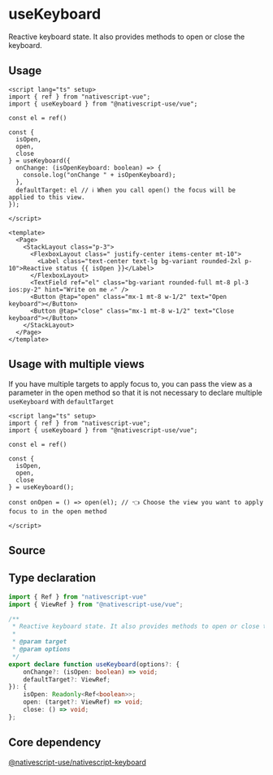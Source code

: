 <script setup>
import Source from '../../.vitepress/theme/components/Source.vue'
</script>

# useKeyboard

Reactive keyboard state. It also provides methods to open or close the keyboard.

## Usage

```vue
<script lang="ts" setup>
import { ref } from "nativescript-vue";
import { useKeyboard } from "@nativescript-use/vue";

const el = ref()

const { 
  isOpen, 
  open, 
  close 
} = useKeyboard({
  onChange: (isOpenKeyboard: boolean) => {
    console.log("onChange " + isOpenKeyboard);
  },
  defaultTarget: el // ℹ️ When you call open() the focus will be applied to this view.
});

</script>

<template>
  <Page>
    <StackLayout class="p-3">
      <FlexboxLayout class=" justify-center items-center mt-10">
        <Label class="text-center text-lg bg-variant rounded-2xl p-10">Reactive status {{ isOpen }}</Label>
      </FlexboxLayout>
      <TextField ref="el" class="bg-variant rounded-full mt-8 pl-3 ios:py-2" hint="Write on me ✍️" />
      <Button @tap="open" class="mx-1 mt-8 w-1/2" text="Open keyboard"></Button>
      <Button @tap="close" class="mx-1 mt-8 w-1/2" text="Close keyboard"></Button>
    </StackLayout>
  </Page>
</template>
```

## Usage with multiple views

If you have multiple targets to apply focus to, you can pass the view as a parameter in the open method so that it is not necessary to declare multiple `useKeyboard` with `defaultTarget`

```vue
<script lang="ts" setup>
import { ref } from "nativescript-vue";
import { useKeyboard } from "@nativescript-use/vue";

const el = ref()

const { 
  isOpen, 
  open, 
  close 
} = useKeyboard();

const onOpen = () => open(el); // 👈 Choose the view you want to apply focus to in the open method

</script>

```

## Source
<Source source="useKeyboard" demo="KeyboardView.vue"/>

## Type declaration
```ts
import { Ref } from "nativescript-vue"
import { ViewRef } from "@nativescript-use/vue";

/**
 * Reactive keyboard state. It also provides methods to open or close the keyboard.
 *
 * @param target
 * @param options
 */
export declare function useKeyboard(options?: {
    onChange?: (isOpen: boolean) => void;
    defaultTarget?: ViewRef;
}): {
    isOpen: Readonly<Ref<boolean>>;
    open: (target?: ViewRef) => void;
    close: () => void;
};

```

## Core dependency
[@nativescript-use/nativescript-keyboard](https://github.com/NativeScript-Use/NativeScript-Use/tree/main/packages/nativescript-keyboard)